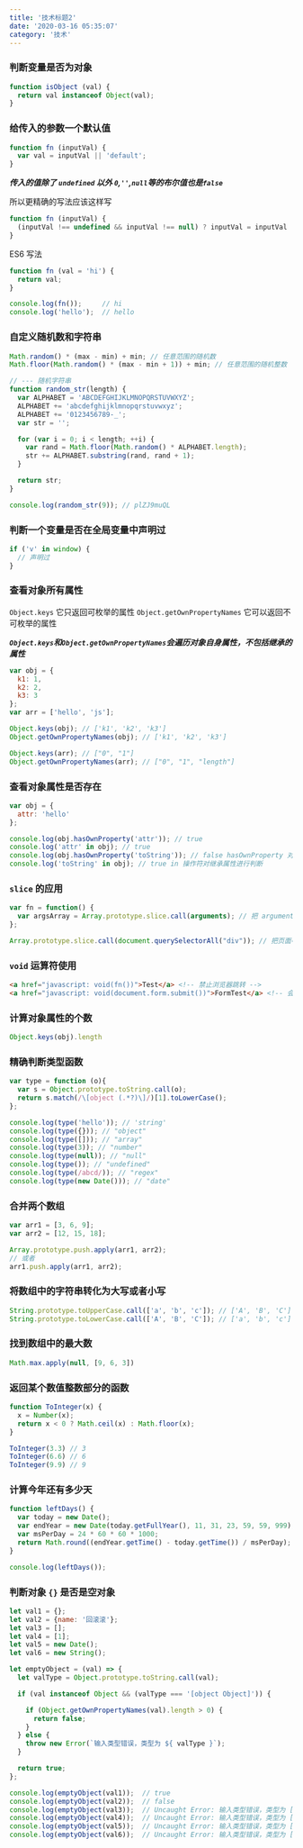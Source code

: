 ```yaml
---
title: '技术标题2'
date: '2020-03-16 05:35:07'
category: '技术'
---
```


### 判断变量是否为对象
``` javascript
function isObject (val) {
  return val instanceof Object(val);
}
```


### 给传入的参数一个默认值
``` javascript
function fn (inputVal) {
  var val = inputVal || 'default';
}
```

***传入的值除了 `undefined` 以外 `0`,`''`,`null`等的布尔值也是`false`***

所以更精确的写法应该这样写

``` javascript
function fn (inputVal) {
  (inputVal !== undefined && inputVal !== null) ? inputVal = inputVal : inputVal = 'default';
}
```

ES6 写法

``` javascript
function fn (val = 'hi') {
  return val;
}

console.log(fn());     // hi
console.log('hello');  // hello

```

### 自定义随机数和字符串
``` javascript
Math.random() * (max - min) + min; // 任意范围的随机数
Math.floor(Math.random() * (max - min + 1)) + min; // 任意范围的随机整数

// --- 随机字符串
function random_str(length) {
  var ALPHABET = 'ABCDEFGHIJKLMNOPQRSTUVWXYZ';
  ALPHABET += 'abcdefghijklmnopqrstuvwxyz';
  ALPHABET += '0123456789-_';
  var str = '';

  for (var i = 0; i < length; ++i) {
    var rand = Math.floor(Math.random() * ALPHABET.length);
    str += ALPHABET.substring(rand, rand + 1);
  }

  return str;
}

console.log(random_str(9)); // plZJ9muQL
```

### 判断一个变量是否在全局变量中声明过
``` javascript
if ('v' in window) {
  // 声明过
}
```

### 查看对象所有属性
`Object.keys` 它只返回可枚举的属性
`Object.getOwnPropertyNames` 它可以返回不可枚举的属性

***`Object.keys`和`Object.getOwnPropertyNames`会遍历对象自身属性，不包括继承的属性***

``` javascript
var obj = {
  k1: 1,
  k2: 2,
  k3: 3
};
var arr = ['hello', 'js'];

Object.keys(obj); // ['k1', 'k2', 'k3']
Object.getOwnPropertyNames(obj); // ['k1', 'k2', 'k3']

Object.keys(arr); // ["0", "1"]
Object.getOwnPropertyNames(arr); // ["0", "1", "length"]
```

### 查看对象属性是否存在
``` javascript
var obj = {
  attr: 'hello'
};

console.log(obj.hasOwnProperty('attr')); // true
console.log('attr' in obj); // true
console.log(obj.hasOwnProperty('toString')); // false hasOwnProperty 对继承属性不进行判断
console.log('toString' in obj); // true in 操作符对继承属性进行判断
```

### `slice` 的应用
``` javascript
var fn = function() {
  var argsArray = Array.prototype.slice.call(arguments); // 把 arguments 转化为真正的数组
};

Array.prototype.slice.call(document.querySelectorAll("div")); // 把页面中的 div 标签类数组转化为真正的数组
```

### `void` 运算符使用
``` html
<a href="javascript: void(fn())">Test</a> <!-- 禁止浏览器跳转 -->
<a href="javascript: void(document.form.submit())">FormTest</a> <!-- 会提交表单，但是不会产生页面跳转 -->
```

### 计算对象属性的个数
``` javascript
Object.keys(obj).length
```

### 精确判断类型函数
``` javascript
var type = function (o){
  var s = Object.prototype.toString.call(o);
  return s.match(/\[object (.*?)\]/)[1].toLowerCase();
};

console.log(type('hello')); // 'string'
console.log(type({})); // "object"
console.log(type([])); // "array"
console.log(type(3)); // "number"
console.log(type(null)); // "null"
console.log(type()); // "undefined"
console.log(type(/abcd/)); // "regex"
console.log(type(new Date())); // "date"
```

### 合并两个数组
``` javascript
var arr1 = [3, 6, 9];
var arr2 = [12, 15, 18];

Array.prototype.push.apply(arr1, arr2);
// 或者
arr1.push.apply(arr1, arr2);
```

### 将数组中的字符串转化为大写或者小写
``` javascript
String.prototype.toUpperCase.call(['a', 'b', 'c']); // ['A', 'B', 'C']
String.prototype.toLowerCase.call(['A', 'B', 'C']); // ['a', 'b', 'c']
```

### 找到数组中的最大数
``` javascript
Math.max.apply(null, [9, 6, 3])
```

### 返回某个数值整数部分的函数
``` javascript
function ToInteger(x) {
  x = Number(x);
  return x < 0 ? Math.ceil(x) : Math.floor(x);
}

ToInteger(3.3) // 3
ToInteger(6.6) // 6
ToInteger(9.9) // 9
```

### 计算今年还有多少天
``` javascript
function leftDays() {
  var today = new Date();
  var endYear = new Date(today.getFullYear(), 11, 31, 23, 59, 59, 999);
  var msPerDay = 24 * 60 * 60 * 1000;
  return Math.round((endYear.getTime() - today.getTime()) / msPerDay);
}

console.log(leftDays());
```

### 判断对象 `{}` 是否是空对象
``` javascript
let val1 = {};
let val2 = {name: '回滚滚'};
let val3 = [];
let val4 = [1];
let val5 = new Date();
let val6 = new String();

let emptyObject = (val) => {
  let valType = Object.prototype.toString.call(val);

  if (val instanceof Object && (valType === '[object Object]')) {

    if (Object.getOwnPropertyNames(val).length > 0) {
      return false;
    }
  } else {
    throw new Error(`输入类型错误，类型为 ${ valType }`);
  }

  return true;
};

console.log(emptyObject(val1));  // true
console.log(emptyObject(val2));  // false
console.log(emptyObject(val3));  // Uncaught Error: 输入类型错误，类型为 [object Array]
console.log(emptyObject(val4));  // Uncaught Error: 输入类型错误，类型为 [object Array]
console.log(emptyObject(val5));  // Uncaught Error: 输入类型错误，类型为 [object Date]
console.log(emptyObject(val6));  // Uncaught Error: 输入类型错误，类型为 [object String]
```
